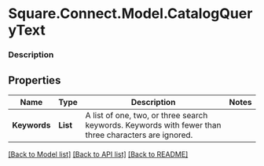# Square.Connect.Model.CatalogQueryText

### Description



## Properties

Name | Type | Description | Notes
------------ | ------------- | ------------- | -------------
**Keywords** | **List<string>** | A list of one, two, or three search keywords. Keywords with fewer than three characters are ignored. | 



[[Back to Model list]](../README.md#documentation-for-models) [[Back to API list]](../README.md#documentation-for-api-endpoints) [[Back to README]](../README.md)

